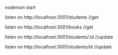 nodemon start

listen on http://localhost:3001/students //get

listen on http://localhost:3001/books //get

listen on http://localhost:3001/students/:id //update

listen on http://localhost:3001/students/id //update
